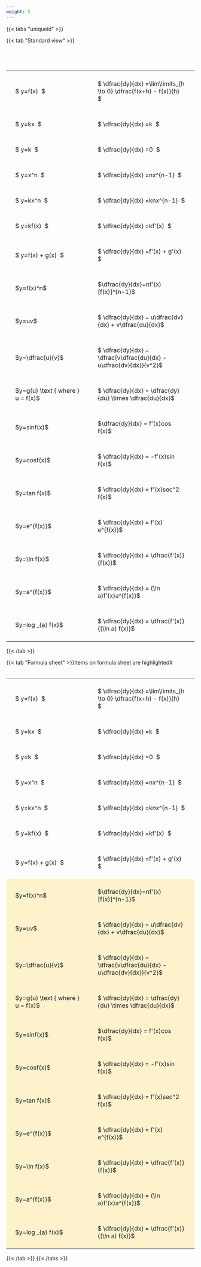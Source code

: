 ```yaml
---
weight: 5
---
```


{{< tabs "uniqueid" >}}

{{< tab "Standard view" >}}

#  
<br>
<style type="text/css">
#T_c3ef6 th.col_heading {
  text-align: left;
  font-size: 1em;
}
#T_c3ef6 td {
  text-align: left;
  font-size: 1em;
  padding: 1.5em;
}
#T_c3ef6_row0_col0, #T_c3ef6_row1_col0, #T_c3ef6_row2_col0, #T_c3ef6_row3_col0, #T_c3ef6_row4_col0, #T_c3ef6_row5_col0, #T_c3ef6_row6_col0, #T_c3ef6_row7_col0, #T_c3ef6_row8_col0, #T_c3ef6_row9_col0, #T_c3ef6_row10_col0, #T_c3ef6_row11_col0, #T_c3ef6_row12_col0, #T_c3ef6_row13_col0, #T_c3ef6_row14_col0, #T_c3ef6_row15_col0, #T_c3ef6_row16_col0, #T_c3ef6_row17_col0 {
  width: 300px;
  white-space: pre-wrap;
}
#T_c3ef6_row0_col1, #T_c3ef6_row1_col1, #T_c3ef6_row2_col1, #T_c3ef6_row3_col1, #T_c3ef6_row4_col1, #T_c3ef6_row5_col1, #T_c3ef6_row6_col1, #T_c3ef6_row7_col1, #T_c3ef6_row8_col1, #T_c3ef6_row9_col1, #T_c3ef6_row10_col1, #T_c3ef6_row11_col1, #T_c3ef6_row12_col1, #T_c3ef6_row13_col1, #T_c3ef6_row14_col1, #T_c3ef6_row15_col1, #T_c3ef6_row16_col1, #T_c3ef6_row17_col1 {
  width: 400px;
  white-space: pre-wrap;
}
</style>
<table id="T_c3ef6">
  <thead>
  </thead>
  <tbody>
    <tr>
      <td id="T_c3ef6_row0_col0" class="data row0 col0" >$ y=f(x)  $</td>
      <td id="T_c3ef6_row0_col1" class="data row0 col1" >$ \dfrac{dy}{dx} =\lim\limits_{h \to 0} \dfrac{f(x+h) - f(x)}{h}  $</td>
    </tr>
    <tr>
      <td id="T_c3ef6_row1_col0" class="data row1 col0" >$ y=kx  $</td>
      <td id="T_c3ef6_row1_col1" class="data row1 col1" >$ \dfrac{dy}{dx} =k  $</td>
    </tr>
    <tr>
      <td id="T_c3ef6_row2_col0" class="data row2 col0" >$ y=k  $</td>
      <td id="T_c3ef6_row2_col1" class="data row2 col1" >$ \dfrac{dy}{dx} =0  $</td>
    </tr>
    <tr>
      <td id="T_c3ef6_row3_col0" class="data row3 col0" >$ y=x^n  $</td>
      <td id="T_c3ef6_row3_col1" class="data row3 col1" >$ \dfrac{dy}{dx} =nx^{n-1}  $</td>
    </tr>
    <tr>
      <td id="T_c3ef6_row4_col0" class="data row4 col0" >$ y=kx^n  $</td>
      <td id="T_c3ef6_row4_col1" class="data row4 col1" >$ \dfrac{dy}{dx} =knx^{n-1}  $</td>
    </tr>
    <tr>
      <td id="T_c3ef6_row5_col0" class="data row5 col0" >$ y=kf(x)  $</td>
      <td id="T_c3ef6_row5_col1" class="data row5 col1" >$ \dfrac{dy}{dx} =kf'(x)  $</td>
    </tr>
    <tr>
      <td id="T_c3ef6_row6_col0" class="data row6 col0" >$ y=f(x) + g(x)  $</td>
      <td id="T_c3ef6_row6_col1" class="data row6 col1" >$ \dfrac{dy}{dx} =f'(x) + g'(x)  $</td>
    </tr>
    <tr>
      <td id="T_c3ef6_row7_col0" class="data row7 col0" >$y=f(x)^n$</td>
      <td id="T_c3ef6_row7_col1" class="data row7 col1" >$\dfrac{dy}{dx}=nf'(x)[f(x)]^{n-1}$</td>
    </tr>
    <tr>
      <td id="T_c3ef6_row8_col0" class="data row8 col0" >$y=uv$</td>
      <td id="T_c3ef6_row8_col1" class="data row8 col1" >$ \dfrac{dy}{dx} = u\dfrac{dv}{dx} + v\dfrac{du}{dx}$</td>
    </tr>
    <tr>
      <td id="T_c3ef6_row9_col0" class="data row9 col0" >$y=\dfrac{u}{v}$</td>
      <td id="T_c3ef6_row9_col1" class="data row9 col1" >$ \dfrac{dy}{dx} = \dfrac{v\dfrac{du}{dx} - u\dfrac{dv}{dx}}{v^2}$</td>
    </tr>
    <tr>
      <td id="T_c3ef6_row10_col0" class="data row10 col0" >$y=g(u) \text { where } u = f(x)$</td>
      <td id="T_c3ef6_row10_col1" class="data row10 col1" >$ \dfrac{dy}{dx} = \dfrac{dy}{du} \times \dfrac{du}{dx}$</td>
    </tr>
    <tr>
      <td id="T_c3ef6_row11_col0" class="data row11 col0" >$y=sinf(x)$</td>
      <td id="T_c3ef6_row11_col1" class="data row11 col1" >$\dfrac{dy}{dx} = f'(x)cos f(x)$</td>
    </tr>
    <tr>
      <td id="T_c3ef6_row12_col0" class="data row12 col0" >$y=cosf(x)$</td>
      <td id="T_c3ef6_row12_col1" class="data row12 col1" >$ \dfrac{dy}{dx} = -f'(x)sin f(x)$</td>
    </tr>
    <tr>
      <td id="T_c3ef6_row13_col0" class="data row13 col0" >$y=tan f(x)$</td>
      <td id="T_c3ef6_row13_col1" class="data row13 col1" >$ \dfrac{dy}{dx} = f'(x)sec^2 f(x)$</td>
    </tr>
    <tr>
      <td id="T_c3ef6_row14_col0" class="data row14 col0" >$y=e^{f(x)}$</td>
      <td id="T_c3ef6_row14_col1" class="data row14 col1" >$ \dfrac{dy}{dx} = f'(x) e^{f(x)}$</td>
    </tr>
    <tr>
      <td id="T_c3ef6_row15_col0" class="data row15 col0" >$y=\ln f(x)$</td>
      <td id="T_c3ef6_row15_col1" class="data row15 col1" >$ \dfrac{dy}{dx} = \dfrac{f'(x)}{f(x)}$</td>
    </tr>
    <tr>
      <td id="T_c3ef6_row16_col0" class="data row16 col0" >$y=a^{f(x)}$</td>
      <td id="T_c3ef6_row16_col1" class="data row16 col1" >$ \dfrac{dy}{dx} = (\ln a)f'(x)a^{f(x)}$</td>
    </tr>
    <tr>
      <td id="T_c3ef6_row17_col0" class="data row17 col0" >$y=log _{a} f(x)$</td>
      <td id="T_c3ef6_row17_col1" class="data row17 col1" >$ \dfrac{dy}{dx} = \dfrac{f'(x)}{(\ln a) f(x)}$</td>
    </tr>
  </tbody>
</table>
{{< /tab >}}

{{< tab "Formula sheet" >}}Items on formula sheet are highlighted#  
<br>
<style type="text/css">
#T_dd44f th.col_heading {
  text-align: left;
  font-size: 1em;
}
#T_dd44f td {
  text-align: left;
  font-size: 1em;
  padding: 1.5em;
}
#T_dd44f_row0_col0, #T_dd44f_row1_col0, #T_dd44f_row2_col0, #T_dd44f_row3_col0, #T_dd44f_row4_col0, #T_dd44f_row5_col0, #T_dd44f_row6_col0 {
  width: 300px;
  white-space: pre-wrap;
}
#T_dd44f_row0_col1, #T_dd44f_row1_col1, #T_dd44f_row2_col1, #T_dd44f_row3_col1, #T_dd44f_row4_col1, #T_dd44f_row5_col1, #T_dd44f_row6_col1 {
  width: 400px;
  white-space: pre-wrap;
}
#T_dd44f_row7_col0, #T_dd44f_row8_col0, #T_dd44f_row9_col0, #T_dd44f_row10_col0, #T_dd44f_row11_col0, #T_dd44f_row12_col0, #T_dd44f_row13_col0, #T_dd44f_row14_col0, #T_dd44f_row15_col0, #T_dd44f_row16_col0, #T_dd44f_row17_col0 {
  width: 300px;
  background-color: rgba(255,194,10, 0.2);
  white-space: pre-wrap;
}
#T_dd44f_row7_col1, #T_dd44f_row8_col1, #T_dd44f_row9_col1, #T_dd44f_row10_col1, #T_dd44f_row11_col1, #T_dd44f_row12_col1, #T_dd44f_row13_col1, #T_dd44f_row14_col1, #T_dd44f_row15_col1, #T_dd44f_row16_col1, #T_dd44f_row17_col1 {
  width: 400px;
  background-color: rgba(255,194,10, 0.2);
  white-space: pre-wrap;
}
</style>
<table id="T_dd44f">
  <thead>
  </thead>
  <tbody>
    <tr>
      <td id="T_dd44f_row0_col0" class="data row0 col0" >$ y=f(x)  $</td>
      <td id="T_dd44f_row0_col1" class="data row0 col1" >$ \dfrac{dy}{dx} =\lim\limits_{h \to 0} \dfrac{f(x+h) - f(x)}{h}  $</td>
    </tr>
    <tr>
      <td id="T_dd44f_row1_col0" class="data row1 col0" >$ y=kx  $</td>
      <td id="T_dd44f_row1_col1" class="data row1 col1" >$ \dfrac{dy}{dx} =k  $</td>
    </tr>
    <tr>
      <td id="T_dd44f_row2_col0" class="data row2 col0" >$ y=k  $</td>
      <td id="T_dd44f_row2_col1" class="data row2 col1" >$ \dfrac{dy}{dx} =0  $</td>
    </tr>
    <tr>
      <td id="T_dd44f_row3_col0" class="data row3 col0" >$ y=x^n  $</td>
      <td id="T_dd44f_row3_col1" class="data row3 col1" >$ \dfrac{dy}{dx} =nx^{n-1}  $</td>
    </tr>
    <tr>
      <td id="T_dd44f_row4_col0" class="data row4 col0" >$ y=kx^n  $</td>
      <td id="T_dd44f_row4_col1" class="data row4 col1" >$ \dfrac{dy}{dx} =knx^{n-1}  $</td>
    </tr>
    <tr>
      <td id="T_dd44f_row5_col0" class="data row5 col0" >$ y=kf(x)  $</td>
      <td id="T_dd44f_row5_col1" class="data row5 col1" >$ \dfrac{dy}{dx} =kf'(x)  $</td>
    </tr>
    <tr>
      <td id="T_dd44f_row6_col0" class="data row6 col0" >$ y=f(x) + g(x)  $</td>
      <td id="T_dd44f_row6_col1" class="data row6 col1" >$ \dfrac{dy}{dx} =f'(x) + g'(x)  $</td>
    </tr>
    <tr>
      <td id="T_dd44f_row7_col0" class="data row7 col0" >$y=f(x)^n$</td>
      <td id="T_dd44f_row7_col1" class="data row7 col1" >$\dfrac{dy}{dx}=nf'(x)[f(x)]^{n-1}$</td>
    </tr>
    <tr>
      <td id="T_dd44f_row8_col0" class="data row8 col0" >$y=uv$</td>
      <td id="T_dd44f_row8_col1" class="data row8 col1" >$ \dfrac{dy}{dx} = u\dfrac{dv}{dx} + v\dfrac{du}{dx}$</td>
    </tr>
    <tr>
      <td id="T_dd44f_row9_col0" class="data row9 col0" >$y=\dfrac{u}{v}$</td>
      <td id="T_dd44f_row9_col1" class="data row9 col1" >$ \dfrac{dy}{dx} = \dfrac{v\dfrac{du}{dx} - u\dfrac{dv}{dx}}{v^2}$</td>
    </tr>
    <tr>
      <td id="T_dd44f_row10_col0" class="data row10 col0" >$y=g(u) \text { where } u = f(x)$</td>
      <td id="T_dd44f_row10_col1" class="data row10 col1" >$ \dfrac{dy}{dx} = \dfrac{dy}{du} \times \dfrac{du}{dx}$</td>
    </tr>
    <tr>
      <td id="T_dd44f_row11_col0" class="data row11 col0" >$y=sinf(x)$</td>
      <td id="T_dd44f_row11_col1" class="data row11 col1" >$\dfrac{dy}{dx} = f'(x)cos f(x)$</td>
    </tr>
    <tr>
      <td id="T_dd44f_row12_col0" class="data row12 col0" >$y=cosf(x)$</td>
      <td id="T_dd44f_row12_col1" class="data row12 col1" >$ \dfrac{dy}{dx} = -f'(x)sin f(x)$</td>
    </tr>
    <tr>
      <td id="T_dd44f_row13_col0" class="data row13 col0" >$y=tan f(x)$</td>
      <td id="T_dd44f_row13_col1" class="data row13 col1" >$ \dfrac{dy}{dx} = f'(x)sec^2 f(x)$</td>
    </tr>
    <tr>
      <td id="T_dd44f_row14_col0" class="data row14 col0" >$y=e^{f(x)}$</td>
      <td id="T_dd44f_row14_col1" class="data row14 col1" >$ \dfrac{dy}{dx} = f'(x) e^{f(x)}$</td>
    </tr>
    <tr>
      <td id="T_dd44f_row15_col0" class="data row15 col0" >$y=\ln f(x)$</td>
      <td id="T_dd44f_row15_col1" class="data row15 col1" >$ \dfrac{dy}{dx} = \dfrac{f'(x)}{f(x)}$</td>
    </tr>
    <tr>
      <td id="T_dd44f_row16_col0" class="data row16 col0" >$y=a^{f(x)}$</td>
      <td id="T_dd44f_row16_col1" class="data row16 col1" >$ \dfrac{dy}{dx} = (\ln a)f'(x)a^{f(x)}$</td>
    </tr>
    <tr>
      <td id="T_dd44f_row17_col0" class="data row17 col0" >$y=log _{a} f(x)$</td>
      <td id="T_dd44f_row17_col1" class="data row17 col1" >$ \dfrac{dy}{dx} = \dfrac{f'(x)}{(\ln a) f(x)}$</td>
    </tr>
  </tbody>
</table>
{{< /tab >}}
{{< /tabs >}}